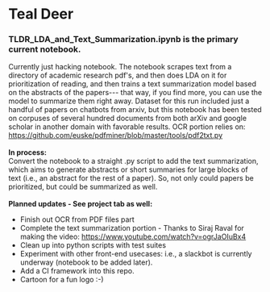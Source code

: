 # Teal Deer
### TLDR_LDA_and_Text_Summarization.ipynb is the primary current notebook. 
Currently just hacking notebook. The notebook scrapes text from a directory of academic research pdf's, 
and then does LDA on it for prioritization of reading, and then trains a text summarization model based on the abstracts of the papers--- that way, if you find more, you can use the model to summarize them right away. Dataset for this run included just a handful of papers on chatbots from arxiv, but this notebook has been tested on corpuses of several hundred documents from both arXiv and google scholar in another domain with favorable results. OCR portion relies on: https://github.com/euske/pdfminer/blob/master/tools/pdf2txt.py
<br><br>
**In process:** <br>
Convert the notebook to a straight .py script to add the text summarization, which aims to generate abstracts or short summaries for large blocks
of text (i.e., an abstract for the rest of a paper). So, not only could papers be prioritized, but could be
summarized as well.
<br><br>
**Planned updates - See project tab as well:**<br>
   + Finish out OCR from PDF files part
   + Complete the text summarization portion - Thanks to Siraj Raval for making the video: https://www.youtube.com/watch?v=ogrJaOIuBx4
   + Clean up into python scripts with test suites
   + Experiment with other front-end usecases: i.e., a slackbot is currently underway (notebook to be added later). 
   + Add a CI framework into this repo.
   + Cartoon for a fun logo :-)
